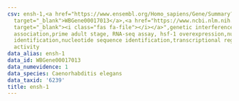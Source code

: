 ```yaml
---
csv: ensh-1,<a href="https://www.ensembl.org/Homo_sapiens/Gene/Summary?db=core;g=WBGene00017013"
  target="_blank">WBGene00017013</a>,<a href="https://www.ncbi.nlm.nih.gov/pubmed/30894454"
  target="_blank"><i class="fas fa-file"></i></a>",genetic interference,functional
  association,prime adult stage, RNA-seq assay, hsf-1 overexpression,nucleotide sequence
  identification,nucleotide sequence identification,transcriptional regulation,up-regulates
  activity
data_alias: ensh-1
data_id: WBGene00017013
data_numevidence: 1
data_species: Caenorhabditis elegans
data_taxid: '6239'
title: ensh-1
---
```

